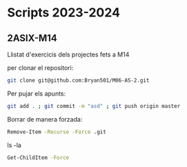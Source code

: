 # Scripts 2023-2024

## 2ASIX-M14

Llistat d'exercicis dels projectes fets a M14

per clonar el repositori:
```bash
git clone git@github.com:Bryan501/M06-AS-2.git
```
Per pujar els apunts:
```bash
git add . ; git commit -m "asd" ; git push origin master
```
Borrar de manera forzada:
```bash
Remove-Item -Recurse -Force .git
```
ls -la
```bash
Get-ChildItem -Force
```
